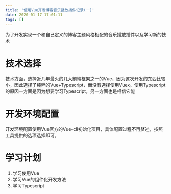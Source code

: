 ```yaml
---
title: '使用Vue开发博客音乐播放插件记录(一)'
date: 2020-01-17 17:01:11
tags: []
---
```

为了开发实现一个和自己定义的博客主题风格相配的音乐播放插件以及学习新的技术
<!-- more -->
# 技术选择
技术方面，选择近几年最火的几大前端框架之一的Vue，因为这次开发的东西比较小，因此选择了纯粹的Vue+Typescript，而没有选择使用Vuex。使用Typescript的原因一方面是因为想要学习Typescript，另一方面也是相信它能
# 开发环境配置
开发环境配置使用Vue官方的Vue-cli初始化项目，具体配置过程不再赘述，按照工具提供的选项选择即可。
# 学习计划
1. 学习使用Vue
2. 学习Vue的组件化开发方法
3. 学习Typescript